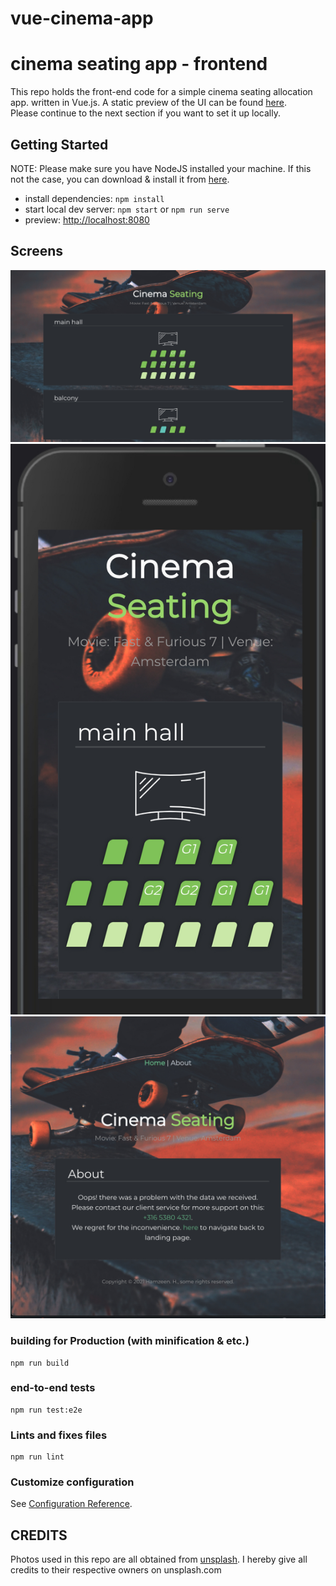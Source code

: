 # vue-cinema-app
# cinema seating app - frontend
This repo holds the front-end code for a simple cinema seating allocation app.
 written in Vue.js. A static preview of the UI can be found 
 [here](https://codepen.io/hamzeen/full/KKmYwBg).  
 Please continue to the next section if you want to set it up
locally.

## Getting Started

NOTE: Please make sure you have NodeJS installed your machine. If this not the case, 
you can download & install it from [here](https://nodejs.org/en/download).

* install dependencies: ```npm install```
* start local dev server: ```npm start``` or `npm run serve`
* preview: <http://localhost:8080>

## Screens

![on desktop](https://raw.githubusercontent.com/hamzeen/vue-cinema-app/main/src/assets/screens/001.jpg)
![mobile portrait](https://raw.githubusercontent.com/hamzeen/vue-cinema-app/main/src/assets/screens/002.jpg)
![handles empty data](https://raw.githubusercontent.com/hamzeen/vue-cinema-app/main/src/assets/screens/003.jpg)


### building for Production (with minification & etc.)
```
npm run build
```

### end-to-end tests
```
npm run test:e2e
```

### Lints and fixes files
```
npm run lint
```

### Customize configuration
See [Configuration Reference](https://cli.vuejs.org/config/).


## CREDITS ##
Photos used in this repo are all obtained from [unsplash](http://unsplash.com). I hereby give all credits to their respective owners on unsplash.com



